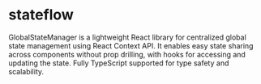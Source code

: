 # stateflow
GlobalStateManager is a lightweight React library for centralized global state management using React Context API. It enables easy state sharing across components without prop drilling, with hooks for accessing and updating the state. Fully TypeScript supported for type safety and scalability.
